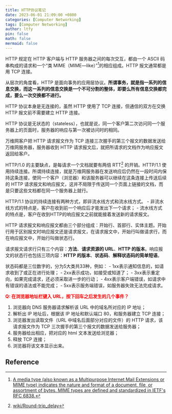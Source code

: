 ```yaml
---
title: HTTP协议笔记
date: 2023-06-01 21:09:00 +0800
categories: [Computer Networking]
tags: [Computer Networking]
author: ltfy
pin: false
math: false
mermaid: false
---
```


HTTP 规定在 HTTP 客户端与 HTTP 服务器之间的每次交互，都由一个 ASCII 码串构成的请求和一个“类 MIME（MIME—like）”[^MIME]的相应组成。HTTP 报文通常都是用 TCP 连接。

从层次的角度看，HTTP 是面向事务的应用层协议。**所谓事务，就是指一系列的信息交换，而这一系列的信息交换是一个不可分割的整体，即要么所有信息交换都完成，要么一次交换都不进行。**

HTTP 协议本身是无连接的，虽然 HTTP 使用了 TCP 连接，但通信的双方在交换 HTTP 报文前不需要建立 HTTP 连接。

HTTP 协议是无状态的（stateless），也就是说，同一个客户第二次访问同一个服务器上的页面时，服务器的响应与第一次被访问时的相同。

万维网客户把 HTTP 请求报文作为 TCP 连接三次握手的第三个报文的数据发送给万维网服务器，服务器收到 HTTP 请求报文后，就把所请求的文档作为响应报文返回给客户。

HTTP/1.0 的主要缺点，是每请求一个文档就要有两倍 RTT[^RTT] 的开销。HTTP/1.1 使用持续连接。所谓持续连接，就是万维网服务器在发送响应后仍然在一段时间内保持这条连接，使同一个客户（浏览器）和该服务器可以继续在这条连接上传送后续的 HTTP 请求报文和响应报文，这并不局限于传送同一个页面上链接的文档，而是只要这些文档都在同一个服务器上就行。

HTTP/1.1 协议的持续连接有两种方式，即非流水线方式和流水线方式。
    - 非流水线方式的特点是，客户在收到前一个响应后才能发出下一个请求；
    - 流水线方式的特点是，客户在收到HTTP的响应报文之前就能接着发送新的请求报文。

HTTP 请求报文和响应报文都由三个部分组成：开始行、首部行、实体主题。开始行用于区别报文时响应报文还是请求报文，在请求报文中，开始行叫做请求行，而在响应报文中，开始行叫做状态行。

请求报文请求行只有三个内容：**方法**、**请求资源的 URL**、**HTTP 的版本**。响应报文的状态行也包括三项内容：**HTTP 的版本**、**状态码**、**解释状态码的简单短语**。

状态码都是三位数字的，分为5大类共33种，例如：
    - 1xx表示通知信息的，如请求收到了或正在进行处理；
    - 2xx表示成功，如接受或知道了；
    - 3xx表示重定向，如果完成请求，还必须采取进一步的行动；
    - 4xx表示客户端错误，如请求中有错误的语法或不能完成；
    - 5xx表示服务端错误，如服务器失效无法完成请求。

<font color='red' style='font-weight:bold'>Q: 在浏览器地址栏键入 URL，按下回车之后发生的几个事件？</font>
1. 浏览器向 DNS 服务器请求解析该 URL 中的域名所对应的 IP 地址；
2. 解析出 IP 地址后，根据该 IP 地址和默认端口 80，和服务器建立 TCP 连接；
3. 浏览器发出读取文件（URL 中域名后面部分对应的文件）的 HTTP 请求，该请求报文作为 TCP 三次握手的第三个报文的数据发送给服务器；
4. 服务器给出相应，把对应的 html 文本发送给浏览器；
5. 释放 TCP 连接；
6. 浏览器将该文本显示出来。

## Reference
[^MIME]: [A media type (also known as a Multipurpose Internet Mail Extensions or MIME type) indicates the nature and format of a document, file, or assortment of bytes. MIME types are defined and standardized in IETF's RFC 6838.](https://datatracker.ietf.org/doc/html/rfc6838)
[^RTT]: [wiki/Round-trip_delay](https://en.wikipedia.org/wiki/Round-trip_delay)
